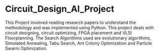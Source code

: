 # Circuit_Design_AI_Project
This Project involved reading research papers to understand the methodology and was implemented using Python.
This project deals with circuit designing, circuit optimizing, FPGA placement and VLSI Floorplanning.
The Search Algorithms used are evolutionary algorithms, Simulated Annealing, Tabu Search, Ant Colony Optimization and Particle Swarm Optimization. 
